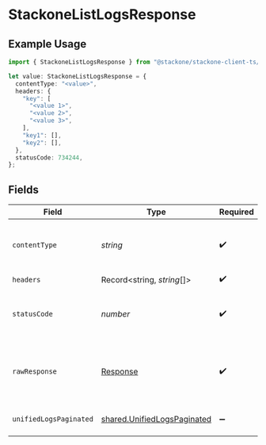 # StackoneListLogsResponse

## Example Usage

```typescript
import { StackoneListLogsResponse } from "@stackone/stackone-client-ts/sdk/models/operations";

let value: StackoneListLogsResponse = {
  contentType: "<value>",
  headers: {
    "key": [
      "<value 1>",
      "<value 2>",
      "<value 3>",
    ],
    "key1": [],
    "key2": [],
  },
  statusCode: 734244,
};
```

## Fields

| Field                                                                             | Type                                                                              | Required                                                                          | Description                                                                       |
| --------------------------------------------------------------------------------- | --------------------------------------------------------------------------------- | --------------------------------------------------------------------------------- | --------------------------------------------------------------------------------- |
| `contentType`                                                                     | *string*                                                                          | :heavy_check_mark:                                                                | HTTP response content type for this operation                                     |
| `headers`                                                                         | Record<string, *string*[]>                                                        | :heavy_check_mark:                                                                | N/A                                                                               |
| `statusCode`                                                                      | *number*                                                                          | :heavy_check_mark:                                                                | HTTP response status code for this operation                                      |
| `rawResponse`                                                                     | [Response](https://developer.mozilla.org/en-US/docs/Web/API/Response)             | :heavy_check_mark:                                                                | Raw HTTP response; suitable for custom response parsing                           |
| `unifiedLogsPaginated`                                                            | [shared.UnifiedLogsPaginated](../../../sdk/models/shared/unifiedlogspaginated.md) | :heavy_minus_sign:                                                                | The list of logs was retrieved.                                                   |